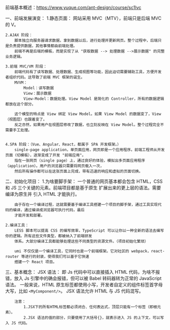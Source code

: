 前端基本概述：https://www.yuque.com/ant-design/course/sc1lvc

一、前端发展演变： 1.静态页面：
网站采用 MVC（MTV），前端只是后端 MVC 的 V。

    2.AJAX 阶段：
        脚本独立向服务器请求数据，拿到数据以后，进行处理并更新网页。整个过程中，后端只是负责提供数据，其他事情都由前端处理。
        前端不再是后端的模板，而是实现了从 "获取数据 --> 处理数据 -->展示数据" 的完整业务逻辑。

    3.前端 MVC/VM 阶段：
        前端代码有了读写数据、处理数据、生成视图等功能，因此迫切需要辅助工具，方便开发者组织代码。这导致了前端 MVC 框架的诞生。
        MVVM：
            Model：读写数据
            View：展示数据
            View-Model：数据处理。View Model 是简化的 Controller，所有的数据逻辑都放在这个部分。

        这个模型的特点是 View 绑定 View Model。如果 View Model 的数据变了，View（视图层）也跟着变了。
        反之亦然，如果用户在视图层修改了数据，也立刻反映在 View Model。整个过程完全不需要手工处理。


    4.SPA 阶段：（Vue、Angular、React，都属于 SPA 开发框架。）
        single-page application，单页面应用，网页即是一个应用程序。前端工程师从开发页面（切模板），逐渐变成了开发 "前端应用"。
        指在一张网页（single page）上，通过良好的体验，模拟出多页面应用程序（application）。用户的浏览器只需要将网页载入一次，
        然后所有操作都可以在这张页面上完成，带有迅速的响应和虚拟的页面切换。

二、初始化项目： 1.为啥要脚手架：
一个普通的网页基本都会包含 HTML，CSS 和 JS 三个关键的元素。前端项目都是基于原生 扩展出来的更上层的语法。需要编译为原生并
引入 HTML 才能执行。

        由于存在一个编译过程，这就需要基于编译工具搭建一个项目的脚手架，通过工具实现代码的编译，通过编译成浏览器可执行代码，最后
        才能开发和部署。

    2.编译工具：
        LESS 脚本可以提高 CSS 的编写效率，TypeScript 可以让你以一种全新的语法去编写你的逻辑。所有这些文件类型，都被纳入了前端研发
        体系。大部分编译工具都能够处理这些不同类型的资源文件。（项目初始化繁琐）

        umi 不仅仅是一个编译工具，它同时也是一个前端框架。它对社区的 webpack，react-router 等进行的封装，使得我们可以基于它快速
        搭建一个 React 项目。

三、基本概念：
JSX 语法：
即 Js 代码中可以直接插入 HTML 代码，为啥不报错，放入 Js 引擎中的确会报错，但可以被 Babel 转码器转为正常的 JavaScript 语法。
一般来说，HTML 原生标签都使用小写，开发者自定义的组件标签首字母大写，比如 `<MyComponent/>`。
JSX 语法允许 HTML 与 JS 代码混写。

        注意：
            1.JSX下的所有HTML标签都必须闭合、任何表达式，顶层只能有一个标签（即根元素）。
            2.JSX 语法的值的部分，只要使用了大括号{}，就表示进入 JS 的上下文，可以写入 JS 代码。
